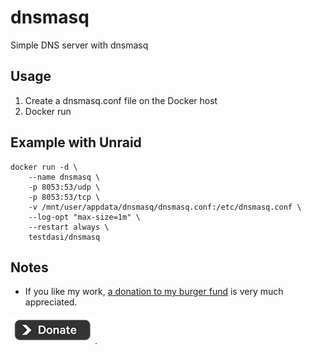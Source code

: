 # dnsmasq
Simple DNS server with dnsmasq

## Usage
1. Create a dnsmasq.conf file on the Docker host
1. Docker run

## Example with Unraid
    docker run -d \
        --name dnsmasq \
        -p 8053:53/udp \
        -p 8053:53/tcp \
        -v /mnt/user/appdata/dnsmasq/dnsmasq.conf:/etc/dnsmasq.conf \
        --log-opt "max-size=1m" \
        --restart always \
        testdasi/dnsmasq

## Notes
* If you like my work, [a donation to my burger fund](https://paypal.me/mersenne) is very much appreciated.

[![Donate](https://raw.githubusercontent.com/testdasi/testdasi-unraid-repo/master/donate-button-small.png)](https://paypal.me/mersenne). 

